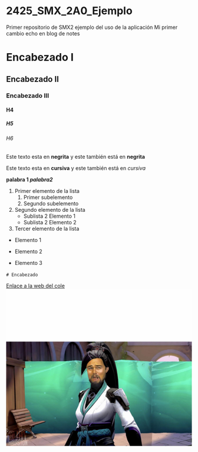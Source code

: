 # 2425_SMX_2A0_Ejemplo
Primer repositorio de SMX2 ejemplo del uso de la aplicación
Mi primer cambio echo en blog de notes 
# Encabezado I
## Encabezado II
### Encabezado III
#### H4
##### H5
###### H6

Este texto esta en **negrita** y este también está en __negrita__

Este texto esta en **cursiva** y este también está en _cursiva_ 

**palabra 1  _palabra2_**
1. Primer elemento de la lista
	1. Primer subelemento
	2. Segundo subelemento
2. Segundo elemento de la lista
	* Sublista 2 Elemento 1
	* Sublista 2 Elemento 2 
3. Tercer elemento de la lista 

* Elemento 1 
- Elemento 2
+ Elemento 3

``# Encabezado``

[Enlace a la web del cole](https://www.formacioprofessional.com/es/jesuites-bellvitge "Texto opcional")
![Sage](https://github.com/AlexandraRivass/2425_SMX_2A0_Ejemplo/blob/main/jvz8cw9qej571.jpg "Titulo opcional de la imagen")


